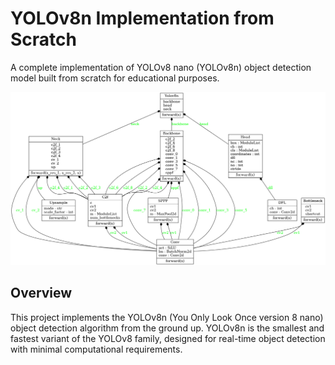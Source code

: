 # YOLOv8n Implementation from Scratch

A complete implementation of YOLOv8 nano (YOLOv8n) object detection model built from scratch for educational purposes.

![architecture](src/classes_Yolov8n.png)

## Overview

This project implements the YOLOv8n (You Only Look Once version 8 nano) object detection algorithm from the ground up. YOLOv8n is the smallest and fastest variant of the YOLOv8 family, designed for real-time object detection with minimal computational requirements.
